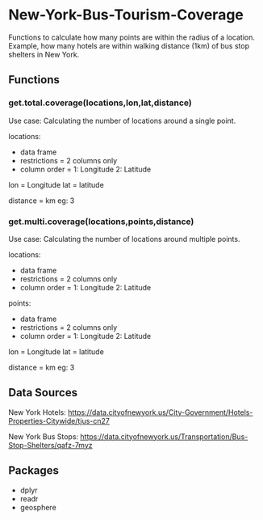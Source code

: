 # New-York-Bus-Tourism-Coverage

Functions to calculate how many points are within the radius of a location. 
Example, how many hotels are within walking distance (1km) of bus stop shelters in New York.

## Functions

### get.total.coverage(locations,lon,lat,distance)

Use case: 
Calculating the number of locations around a single point.

locations:
- data frame
- restrictions = 2 columns only
- column order = 1: Longitude 2: Latitude

lon = Longitude
lat = latitude

distance = km eg: 3

### get.multi.coverage(locations,points,distance)

Use case: 
Calculating the number of locations around multiple points.

locations:
- data frame
- restrictions = 2 columns only
- column order = 1: Longitude 2: Latitude

points:
- data frame
- restrictions = 2 columns only
- column order = 1: Longitude 2: Latitude

lon = Longitude
lat = latitude

distance = km eg: 3



## Data Sources

New York Hotels: https://data.cityofnewyork.us/City-Government/Hotels-Properties-Citywide/tjus-cn27

New York Bus Stops: https://data.cityofnewyork.us/Transportation/Bus-Stop-Shelters/qafz-7myz

## Packages

- dplyr
- readr
- geosphere
